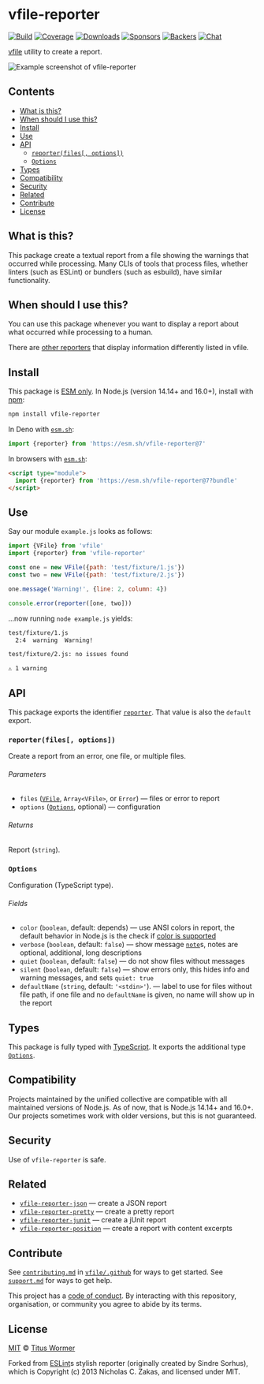 # vfile-reporter

[![Build][build-badge]][build]
[![Coverage][coverage-badge]][coverage]
[![Downloads][downloads-badge]][downloads]
[![Sponsors][sponsors-badge]][collective]
[![Backers][backers-badge]][collective]
[![Chat][chat-badge]][chat]

[vfile][] utility to create a report.

![Example screenshot of vfile-reporter][screenshot]

## Contents

*   [What is this?](#what-is-this)
*   [When should I use this?](#when-should-i-use-this)
*   [Install](#install)
*   [Use](#use)
*   [API](#api)
    *   [`reporter(files[, options])`](#reporterfiles-options)
    *   [`Options`](#options)
*   [Types](#types)
*   [Compatibility](#compatibility)
*   [Security](#security)
*   [Related](#related)
*   [Contribute](#contribute)
*   [License](#license)

## What is this?

This package create a textual report from a file showing the warnings that
occurred while processing.
Many CLIs of tools that process files, whether linters (such as ESLint) or
bundlers (such as esbuild), have similar functionality.

## When should I use this?

You can use this package whenever you want to display a report about what
occurred while processing to a human.

There are [other reporters][reporters] that display information differently
listed in vfile.

## Install

This package is [ESM only][esm].
In Node.js (version 14.14+ and 16.0+), install with [npm][]:

```sh
npm install vfile-reporter
```

In Deno with [`esm.sh`][esmsh]:

```js
import {reporter} from 'https://esm.sh/vfile-reporter@7'
```

In browsers with [`esm.sh`][esmsh]:

```html
<script type="module">
  import {reporter} from 'https://esm.sh/vfile-reporter@7?bundle'
</script>
```

## Use

Say our module `example.js` looks as follows:

```js
import {VFile} from 'vfile'
import {reporter} from 'vfile-reporter'

const one = new VFile({path: 'test/fixture/1.js'})
const two = new VFile({path: 'test/fixture/2.js'})

one.message('Warning!', {line: 2, column: 4})

console.error(reporter([one, two]))
```

…now running `node example.js` yields:

```txt
test/fixture/1.js
  2:4  warning  Warning!

test/fixture/2.js: no issues found

⚠ 1 warning
```

## API

This package exports the identifier [`reporter`][api-reporter].
That value is also the `default` export.

### `reporter(files[, options])`

Create a report from an error, one file, or multiple files.

###### Parameters

*   `files` ([`VFile`][vfile], `Array<VFile>`, or `Error`)
    — files or error to report
*   `options` ([`Options`][api-options], optional)
    — configuration

###### Returns

Report (`string`).

### `Options`

Configuration (TypeScript type).

###### Fields

*   `color` (`boolean`, default: depends)
    — use ANSI colors in report, the default behavior in Node.js is the check
    if [color is supported][supports-color]
*   `verbose` (`boolean`, default: `false`)
    — show message [`note`][message-note]s, notes are optional, additional,
    long descriptions
*   `quiet` (`boolean`, default: `false`)
    — do not show files without messages
*   `silent` (`boolean`, default: `false`)
    — show errors only, this hides info and warning messages, and sets
    `quiet: true`
*   `defaultName` (`string`, default: `'<stdin>'`).
    — label to use for files without file path, if one file and no
    `defaultName` is given, no name will show up in the report

## Types

This package is fully typed with [TypeScript][].
It exports the additional type [`Options`][api-options].

## Compatibility

Projects maintained by the unified collective are compatible with all maintained
versions of Node.js.
As of now, that is Node.js 14.14+ and 16.0+.
Our projects sometimes work with older versions, but this is not guaranteed.

## Security

Use of `vfile-reporter` is safe.

## Related

*   [`vfile-reporter-json`](https://github.com/vfile/vfile-reporter-json)
    — create a JSON report
*   [`vfile-reporter-pretty`](https://github.com/vfile/vfile-reporter-pretty)
    — create a pretty report
*   [`vfile-reporter-junit`](https://github.com/kellyselden/vfile-reporter-junit)
    — create a jUnit report
*   [`vfile-reporter-position`](https://github.com/Hocdoc/vfile-reporter-position)
    — create a report with content excerpts

## Contribute

See [`contributing.md`][contributing] in [`vfile/.github`][health] for ways to
get started.
See [`support.md`][support] for ways to get help.

This project has a [code of conduct][coc].
By interacting with this repository, organisation, or community you agree to
abide by its terms.

## License

[MIT][license] © [Titus Wormer][author]

Forked from [ESLint][]s stylish reporter
(originally created by Sindre Sorhus), which is Copyright (c) 2013
Nicholas C. Zakas, and licensed under MIT.

<!-- Definitions -->

[build-badge]: https://github.com/vfile/vfile-reporter/workflows/main/badge.svg

[build]: https://github.com/vfile/vfile-reporter/actions

[coverage-badge]: https://img.shields.io/codecov/c/github/vfile/vfile-reporter.svg

[coverage]: https://codecov.io/github/vfile/vfile-reporter

[downloads-badge]: https://img.shields.io/npm/dm/vfile-reporter.svg

[downloads]: https://www.npmjs.com/package/vfile-reporter

[sponsors-badge]: https://opencollective.com/unified/sponsors/badge.svg

[backers-badge]: https://opencollective.com/unified/backers/badge.svg

[collective]: https://opencollective.com/unified

[chat-badge]: https://img.shields.io/badge/chat-discussions-success.svg

[chat]: https://github.com/vfile/vfile/discussions

[npm]: https://docs.npmjs.com/cli/install

[esm]: https://gist.github.com/sindresorhus/a39789f98801d908bbc7ff3ecc99d99c

[esmsh]: https://esm.sh

[typescript]: https://www.typescriptlang.org

[contributing]: https://github.com/vfile/.github/blob/main/contributing.md

[support]: https://github.com/vfile/.github/blob/main/support.md

[health]: https://github.com/vfile/.github

[coc]: https://github.com/vfile/.github/blob/main/code-of-conduct.md

[license]: license

[author]: https://wooorm.com

[eslint]: https://github.com/eslint/eslint

[vfile]: https://github.com/vfile/vfile

[reporters]: https://github.com/vfile/vfile#reporters

[supports-color]: https://github.com/chalk/supports-color

[message-note]: https://github.com/vfile/vfile-message#note

[screenshot]: screenshot.png

[api-reporter]: #reporterfiles-options

[api-options]: #options
